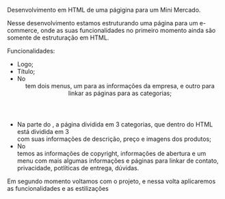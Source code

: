 Desenvolvimento em HTML de uma págigina para um Mini Mercado.

Nesse desenvolvimento estamos estruturando uma página para um e-commerce, onde as suas 
funcionalidades no primeiro momento ainda são somente de estruturação em HTML.

Funcionalidades:

* Logo;
* Título;
* No <header> tem dois menus, um para as informações da empresa, e outro para linkar as páginas para as categorias;
* Na parte do <body>, a página dividida em 3 categorias, que dentro do HTML está dividida em 3 <div> com suas informações de 
descrição, preço e imagens dos produtos;  
* No <footer> temos as informações de copyright, informações de abertura e um menu com mais algumas informações e páginas para linkar de
contato, privacidade, potlíticas de entrega, dúvidas. 

Em segundo momento voltamos com o projeto, e nessa volta aplicaremos as funcionalidades e as estilizações


